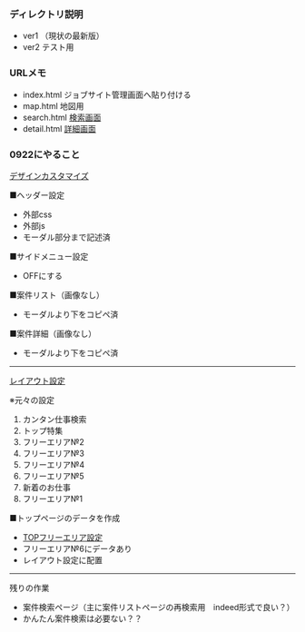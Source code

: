 ### ディレクトリ説明
* ver1 （現状の最新版）
* ver2 テスト用

### URLメモ
* index.html ジョブサイト管理画面へ貼り付ける
* map.html 地図用
* search.html [検索画面](https://sigotora.jp/index.cfm?fuseaction=contents.fcts&cid=227)
* detail.html [詳細画面](https://www.olp.co.jp/ver1/detail.html)

### 0922にやること
[デザインカスタマイズ](https://sigotora.jp/aspadmnt/index.cfm?fuseaction=customDesign.edit)

■ヘッダー設定
-   外部css
-   外部js
-   モーダル部分まで記述済

■サイドメニュー設定
-   OFFにする

■案件リスト（画像なし）
-   モーダルより下をコピペ済

■案件詳細（画像なし）
-   モーダルより下をコピペ済

-----------------------------------------------------------------------------
[レイアウト設定](https://sigotora.jp/aspadmnt/index.cfm?fuseaction=layoutset.list)

※元々の設定
1.  カンタン仕事検索
2.  トップ特集
3.  フリーエリア№2
4.  フリーエリア№3
5.  フリーエリア№4
6.  フリーエリア№5
7.  新着のお仕事
8.  フリーエリア№1

■トップページのデータを作成
-   [TOPフリーエリア設定](https://sigotora.jp/aspadmnt/index.cfm?fuseaction=topfreearea.list)
-   フリーエリア№6にデータあり
-   レイアウト設定に配置

-----------------------------------------------------------------------------

残りの作業
-   案件検索ページ（主に案件リストページの再検索用　indeed形式で良い？）
-   かんたん案件検索は必要ない？？
